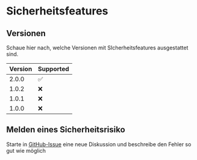 # Sicherheitsfeatures

## Versionen

Schaue hier nach, welche Versionen mit SIcherheitsfeatures ausgestattet sind.

| Version | Supported          |
| ------- | ------------------ |
| 2.0.0   | :white_check_mark: |
| 1.0.2   | :x:                |
| 1.0.1   | :x:                |
| 1.0.0   | :x:                |

## Melden eines Sicherheitsrisiko

Starte in  [GitHub-Issue](#)  eine neue Diskussion und beschreibe den Fehler so gut wie möglich
